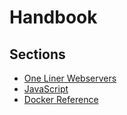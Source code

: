 # Handbook

## Sections
* [One Liner Webservers](one-liner-webservers.md)
* [JavaScript](javascript.md)
* [Docker Reference](docker-reference.md)
